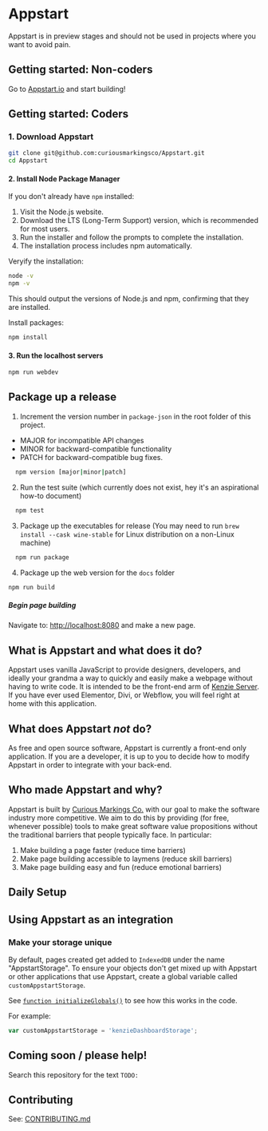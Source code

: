 # Appstart
Appstart is in preview stages and should not be used in projects where you want to avoid pain.

## Getting started: Non-coders
Go to [Appstart.io](https://app.Appstart.io/) and start building!

## Getting started: Coders
### 1. Download Appstart
```sh
git clone git@github.com:curiousmarkingsco/Appstart.git
cd Appstart
```

#### 2. Install Node Package Manager
If you don't already have `npm` installed:
1.	Visit the Node.js website.
2.	Download the LTS (Long-Term Support) version, which is recommended for most users.
3.	Run the installer and follow the prompts to complete the installation.
4.	The installation process includes npm automatically.

Veryify the installation:
```sh
node -v
npm -v
```
This should output the versions of Node.js and npm, confirming that they are installed.

Install packages:
```sh
npm install
```

#### 3. Run the localhost servers

```sh
npm run webdev
```

## Package up a release
1. Increment the version number in `package-json` in the root folder of this project.
  * MAJOR for incompatible API changes
  * MINOR for backward-compatible functionality
  * PATCH for backward-compatible bug fixes.
```sh
  npm version [major|minor|patch]
```
2. Run the test suite (which currently does not exist, hey it's an aspirational how-to document)
```sh
  npm test
```
3. Package up the executables for release
(You may need to run `brew install --cask wine-stable` for Linux distribution on a non-Linux machine)
```sh
  npm run package
```
4. Package up the web version for the `docs` folder
```sh
npm run build
```

##### Begin page building
Navigate to: [http://localhost:8080](http://localhost:8080) and make a new page.

## What is Appstart and what does it do?
Appstart uses vanilla JavaScript to provide designers, developers, and ideally your grandma a way to quickly and easily make a webpage without having to write code. It is intended to be the front-end arm of [Kenzie Server](https://server.kenzietechnologies.com/). If you have ever used Elementor, Divi, or Webflow, you will feel right at home with this application.

## What does Appstart *not* do?
As free and open source software, Appstart is currently a front-end only application. If you are a developer, it is up to you to decide how to modify Appstart in order to integrate with your back-end.

## Who made Appstart and why?
Appstart is built by [Curious Markings Co.](https://curiousmarkings.com) with our goal to make the software industry more competitive. We aim to do this by providing (for free, whenever possible) tools to make great software value propositions without the traditional barriers that people typically face. In particular:
1. Make building a page faster (reduce time barriers)
2. Make page building accessible to laymens (reduce skill barriers)
3. Make page building easy and fun (reduce emotional barriers)

## Daily Setup

## Using Appstart as an integration

### Make your storage unique
By default, pages created get added to `IndexedDB` under the name "AppstartStorage". To ensure your objects don't get mixed up with Appstart or other applications that use Appstart, create a global variable called `customAppstartStorage`.

See [`function initializeGlobals()`](https://github.com/curiousmarkingsco/Appstart/blob/main/src/app/renderer.js) to see how this works in the code.

For example:
```js
var customAppstartStorage = 'kenzieDashboardStorage';
```

## Coming soon / please help!
Search this repository for the text `TODO: `

## Contributing
See: [CONTRIBUTING.md](https://github.com/curiousmarkingsco/Appstart/blob/main/CONTRIBUTING.md)

